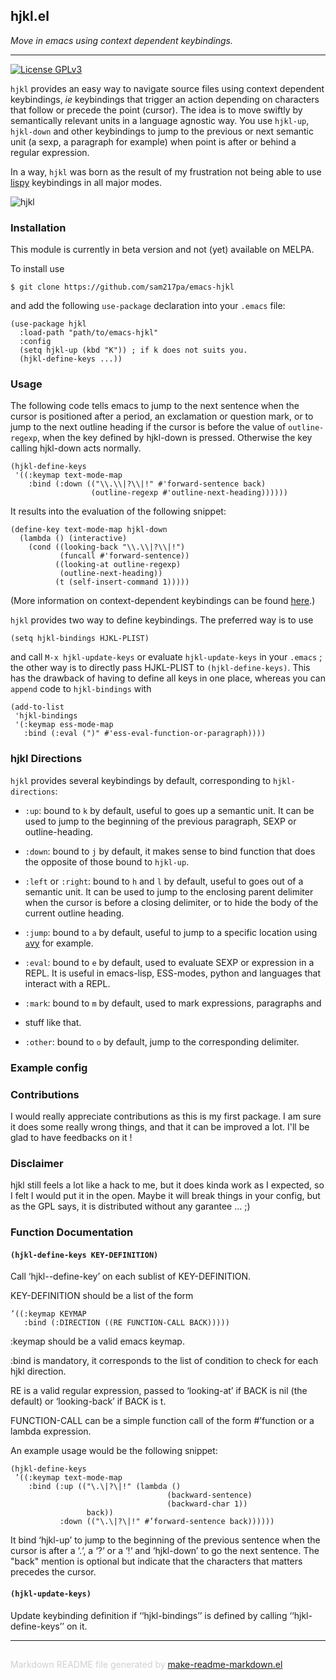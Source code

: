 ## hjkl.el
*Move in emacs using context dependent keybindings.*

---
[![License GPLv3](https://img.shields.io/badge/license-GPL_v3-green.svg)](http://www.gnu.org/licenses/gpl-3.0.html)

`hjkl` provides an easy way to navigate source files using context dependent
keybindings, _ie_ keybindings that trigger an action depending on characters
that follow or precede the point (cursor). The idea is to move swiftly by
semantically relevant units in a language agnostic way. You use `hjkl-up`,
`hjkl-down` and other keybindings to jump to the previous or next semantic
unit (a sexp, a paragraph for example) when point is after or behind a
regular expression.

In a way, `hjkl` was born as the result of my frustration not being able to
use [lispy](https://github.com/abo-abo/lispy) keybindings in all major modes.

![hjkl](img/hjkl.gif)

### Installation


This module is currently in beta version and not (yet) available on MELPA.

To install use

	$ git clone https://github.com/sam217pa/emacs-hjkl

and add the following `use-package` declaration into your `.emacs` file:

```elisp
(use-package hjkl
  :load-path "path/to/emacs-hjkl"
  :config
  (setq hjkl-up (kbd "K")) ; if k does not suits you.
  (hjkl-define-keys ...))
```

### Usage


The following code tells emacs to jump to the next sentence when the cursor
is positioned after a period, an exclamation or question mark, or to jump to
the next outline heading if the cursor is before the value of
`outline-regexp`, when the key defined by hjkl-down is pressed. Otherwise the
key calling hjkl-down acts normally.

```elisp
(hjkl-define-keys
 '((:keymap text-mode-map
    :bind (:down (("\\.\\|?\\|!" #'forward-sentence back)
                  (outline-regexp #'outline-next-heading))))))
```

It results into the evaluation of the following snippet:

```elisp
(define-key text-mode-map hjkl-down
  (lambda () (interactive)
    (cond ((looking-back "\\.\\|?\\|!")
           (funcall #'forward-sentence))
          ((looking-at outline-regexp)
           (outline-next-heading))
          (t (self-insert-command 1)))))
```

(More information on context-dependent keybindings can be found
[here](http://endlessparentheses.com/define-context-aware-keys-in-emacs.html).)

`hjkl` provides two way to define keybindings. The preferred way is to use

	(setq hjkl-bindings HJKL-PLIST)

and call `M-x hjkl-update-keys` or evaluate `hjkl-update-keys` in your
`.emacs` ; the other way is to directly pass HJKL-PLIST to
`(hjkl-define-keys)`. This has the drawback of having to define all keys in
one place, whereas you can `append` code to `hjkl-bindings` with

```elisp
(add-to-list
 'hjkl-bindings
 '(:keymap ess-mode-map
   :bind (:eval (")" #'ess-eval-function-or-paragraph))))
```


### hjkl Directions


`hjkl` provides several keybindings by default, corresponding to
`hjkl-directions`:


- `:up`: bound to `k` by default, useful to goes up a semantic unit. It can
   be used to jump to the beginning of the previous paragraph, SEXP or
   outline-heading.

- `:down`: bound to `j` by default, it makes sense to bind function that does
   the opposite of those bound to `hjkl-up`.

- `:left` or `:right`: bound to `h` and `l` by default, useful to goes out of
   a semantic unit. It can be used to jump to the enclosing parent delimiter
   when the cursor is before a closing delimiter, or to hide the body of the
   current outline heading.

- `:jump`: bound to `a` by default, useful to jump to a specific location
   using [`a`vy](https://github.com/abo-abo/avy) for example.

- `:eval`: bound to `e` by default, used to evaluate SEXP or expression in a
   REPL. It is useful in emacs-lisp, ESS-modes, python and languages that
   interact with a REPL.

- `:mark`: bound to `m` by default, used to mark expressions, paragraphs and
- stuff like that.

- `:other`: bound to `o` by default, jump to the corresponding delimiter.

### Example config



### Contributions


I would really appreciate contributions as this is my first package. I am
sure it does some really wrong things, and that it can be improved a lot.
I'll be glad to have feedbacks on it !

### Disclaimer


hjkl still feels a lot like a hack to me, but it does kinda work as I
expected, so I felt I would put it in the open. Maybe it will break things in
your config, but as the GPL says, it is distributed without any garantee … ;)

### Function Documentation


#### `(hjkl-define-keys KEY-DEFINITION)`

Call ‘hjkl--define-key’ on each sublist of KEY-DEFINITION.

KEY-DEFINITION should be a list of the form

	’((:keymap KEYMAP
   	   :bind (:DIRECTION ((RE FUNCTION-CALL BACK)))))

:keymap should be a valid emacs keymap.

:bind is mandatory, it corresponds to the list of condition to
check for each hjkl direction.

RE is a valid regular expression, passed to ‘looking-at’ if BACK
is nil (the default) or ‘looking-back’ if BACK is t.

FUNCTION-CALL can be a simple function call of the form
#’function or a lambda expression.

An example usage would be the following snippet:

	(hjkl-define-keys
	 ’((:keymap text-mode-map
	    :bind (:up (("\.\|?\|!" (lambda ()
	                                   (backward-sentence)
	                                   (backward-char 1))
	                 back))
	           :down (("\.\|?\|!" #’forward-sentence back))))))

It bind ‘hjkl-up’ to jump to the beginning of the previous
sentence when the cursor is after a ‘.‘, a ‘?‘ or a ‘!‘ and
‘hjkl-down’ to go the next sentence. The "back" mention is
optional but indicate that the characters that matters precedes
the cursor.


#### `(hjkl-update-keys)`

Update keybinding definition if ‘‘hjkl-bindings’’ is defined
by calling ‘‘hjkl-define-keys’’ on it.

-----
<div style="padding-top:15px;color: #d0d0d0;">
Markdown README file generated by
<a href="https://github.com/mgalgs/make-readme-markdown">make-readme-markdown.el</a>
</div>
